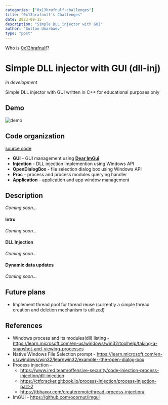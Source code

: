 ```yaml
---
categories: ["0x13hrafnulf-challenges"]
title: "0x13hrafnulf's Challenges"
date: 2023-09-15
description: "Simple DLL injector with GUI"
author: "Sultan Umarbaev"
type: "post"
---
```


Who is [0x13hrafnulf](https://0x13hrafnulf.github.io/)? 

# Simple DLL injector with GUI (dll-inj)
*in development*

Simple DLL injector with GUI written in C++ for educational purposes only
## Demo
![demo](../media/dll-inj/demo.gif)
## Code organization
[source code](https://github.com/0x5bjorn/dll-inj)
- **GUI** - GUI management using [**Dear ImGui**](https://github.com/ocornut/imgui)
- **Injection** - DLL injection implemention using Windows API
- **OpenDialogBox** - file selection dialog box using Windows API
- **Proc** - process and process modules querying handler
- **Application** - application and app window management
## Description
*Coming soon...*
#### Intro
*Coming soon...*
#### DLL Injection
*Coming soon...*
#### Dynamic data updates
*Coming soon...*

## Future plans
- Implement thread pool for thread reuse (currently a simple thread creation and deletion mechanism is utilized)
## References
- Windows process and its modules(dll) listing - https://learn.microsoft.com/en-us/windows/win32/toolhelp/taking-a-snapshot-and-viewing-processes
- Native Windows File Selection prompt - https://learn.microsoft.com/en-us/windows/win32/learnwin32/example--the-open-dialog-box
- Process injection - 
	- https://www.ired.team/offensive-security/code-injection-process-injection/dll-injection
	- https://ctfcracker.gitbook.io/process-injection/process-injection-part-2
	- https://tbhaxor.com/createremotethread-process-injection/
- ImGUI - https://github.com/ocornut/imgui